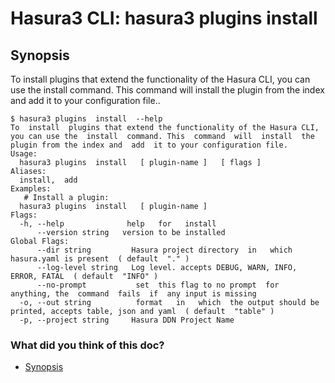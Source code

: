 # Hasura3 CLI: hasura3 plugins install

## Synopsis​

To install plugins that extend the functionality of the Hasura CLI, you can use the install command. This command will install the plugin from the index and add it to your configuration file..

```
$ hasura3 plugins  install  --help
To  install  plugins that extend the functionality of the Hasura CLI, you can use the  install  command. This  command  will  install  the plugin from the index and  add  it to your configuration file.
Usage:
  hasura3 plugins  install   [ plugin-name ]   [ flags ]
Aliases:
  install,  add
Examples:
   # Install a plugin:
  hasura3 plugins  install   [ plugin-name ]
Flags:
  -h, --help              help   for   install
      --version string   version to be installed
Global Flags:
      --dir string         Hasura project directory  in   which  hasura.yaml is present  ( default  "." )
      --log-level string   Log level. accepts DEBUG, WARN, INFO, ERROR, FATAL  ( default  "INFO" )
      --no-prompt           set  this flag to no prompt  for  anything, the  command  fails  if  any input is missing
  -o, --out string          format   in   which  the output should be printed, accepts table, json and yaml  ( default  "table" )
  -p, --project string     Hasura DDN Project Name
```

### What did you think of this doc?

- [ Synopsis ](https://hasura.io/docs/3.0/cli/commands/plugins-install/#synopsis)
